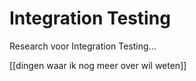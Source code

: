 # Integration Testing

Research voor Integration Testing...


 [[dingen waar ik nog meer over wil weten]] 

